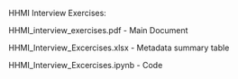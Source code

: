 HHMI Interview Exercises:

HHMI_interview_exercises.pdf - Main Document

HHMI_Interview_Excercises.xlsx - Metadata summary table

HHMI_Interview_Excercises.ipynb - Code
